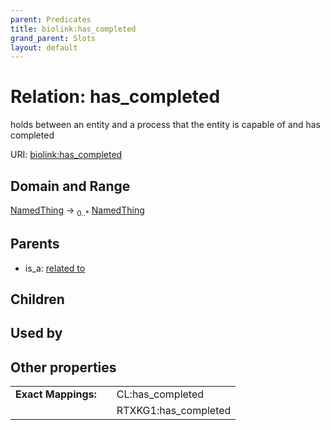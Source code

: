 ```yaml
---
parent: Predicates
title: biolink:has_completed
grand_parent: Slots
layout: default
---
```


# Relation: has_completed


holds between an entity and a process that the entity is capable of and has completed

URI: [biolink:has_completed](https://w3id.org/biolink/vocab/has_completed)

## Domain and Range

[NamedThing](NamedThing.md) ->  <sub>0..\*</sub> [NamedThing](NamedThing.md)

## Parents

 *  is_a: [related to](related_to.md)

## Children


## Used by


## Other properties

|  |  |  |
| --- | --- | --- |
| **Exact Mappings:** | | CL:has_completed |
|  | | RTXKG1:has_completed |

